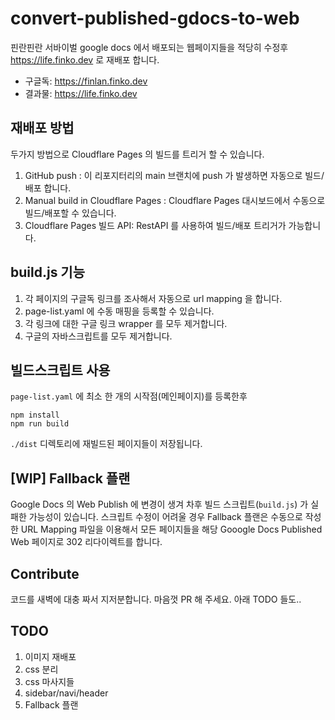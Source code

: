 # convert-published-gdocs-to-web

핀란핀란 서바이벌 google docs 에서 배포되는 웹페이지들을 적당히 수정후 https://life.finko.dev 로 재배포 합니다.

* 구글독: https://finlan.finko.dev
* 결과물: https://life.finko.dev

## 재배포 방법
두가지 방법으로 Cloudflare Pages 의 빌드를 트리거 할 수 있습니다.
1. GitHub push : 이 리포지터리의 main 브랜치에 push 가 발생하면 자동으로 빌드/배포 합니다.
2. Manual build in Cloudflare Pages : Cloudflare Pages 대시보드에서 수동으로 빌드/배포할 수 있습니다.
3. Cloudflare Pages 빌드 API: RestAPI 를 사용하여 빌드/배포 트리거가 가능합니다.

## build.js 기능
1. 각 페이지의 구글독 링크를 조사해서 자동으로 url mapping 을 합니다.
2. page-list.yaml 에 수동 매핑을 등록할 수 있습니다.
3. 각 링크에 대한 구글 링크 wrapper 를 모두 제거합니다.
4. 구글의 자바스크립트를 모두 제거합니다.

## 빌드스크립트 사용
`page-list.yaml` 에 최소 한 개의 시작점(메인페이지)를 등록한후
```
npm install
npm run build
```
`./dist` 디렉토리에 재빌드된 페이지들이 저장됩니다.

## [WIP] Fallback 플랜
Google Docs 의 Web Publish 에 변경이 생겨 차후 빌드 스크립트(`build.js`) 가 실패한 가능성이 있습니다.
스크립트 수정이 어려울 경우 Fallback 플랜은 수동으로 작성한 URL Mapping 파일을 이용해서 모든 페이지들을 해당 Gooogle Docs Published Web 페이지로 302 리다이렉트를 합니다.

## Contribute
코드를 새벽에 대충 짜서 지저분합니다. 마음껏 PR 해 주세요. 아래 TODO 들도..

## TODO
1. 이미지 재배포
2. css 분리
3. css 마사지들
4. sidebar/navi/header
5. Fallback 플랜
